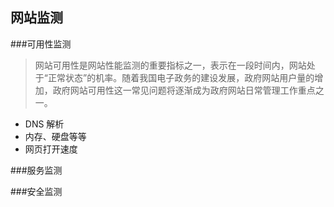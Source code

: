 网站监测
---

###可用性监测

> 网站可用性是网站性能监测的重要指标之一，表示在一段时间内，网站处于“正常状态”的机率。随着我国电子政务的建设发展，政府网站用户量的增加，政府网站可用性这一常见问题将逐渐成为政府网站日常管理工作重点之一。

 - DNS 解析
 - 内存、硬盘等等
 - 网页打开速度

###服务监测

###安全监测
